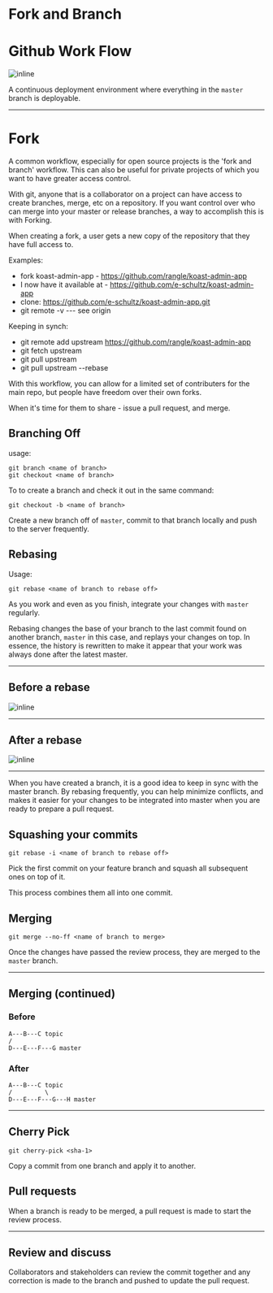 # Fork and Branch

# Github Work Flow
![inline](http://lucamezzalira.files.wordpress.com/2014/03/screen-shot-2014-03-08-at-23-07-361.png?w=650&h=230)

A continuous deployment environment where everything in the `master` branch is deployable.

---

# Fork

A common workflow, especially for open source projects is the 'fork and branch' workflow. This can also be useful for private projects of which you want to have greater access control.

With git, anyone that is a collaborator on a project can have access to create branches, merge, etc on a repository. If you want  control over who can merge into your master or release branches, a way to accomplish this is with Forking.

When creating a fork, a user gets a new copy of the repository that they have full access to.

Examples:
- fork koast-admin-app - https://github.com/rangle/koast-admin-app
- I now have it available at - https://github.com/e-schultz/koast-admin-app
- clone: https://github.com/e-schultz/koast-admin-app.git
- git remote -v --- see origin

Keeping in synch:
- git remote add upstream https://github.com/rangle/koast-admin-app
- git fetch upstream
- git pull upstream
- git pull upstream --rebase

With this workflow, you can allow for a limited set of contributers for the main repo, but people have freedom over their own forks.

When it's time for them to share - issue a pull request, and merge.

## Branching Off

usage:

```
git branch <name of branch>
git checkout <name of branch>
```

To to create a branch and check it out in the same command:

```
git checkout -b <name of branch>
```

Create a new branch off of `master`, commit to that branch locally and push to the server frequently.


## Rebasing

Usage:

`git rebase <name of branch to rebase off>`

As you work and even as you finish, integrate your changes with `master` regularly.

Rebasing changes the base of your branch to the last commit found on another branch, `master` in this case, and replays your changes on top. In essence, the history is rewritten to make it appear that your work was always done after the latest master.

---

## Before a rebase

![inline](http://git-scm.com/figures/18333fig0327-tn.png)

---

## After a rebase

![inline](http://git-scm.com/figures/18333fig0328-tn.png)

---

When you have created a branch, it is a good idea to keep in sync with the master branch. By rebasing frequently, you can help minimize conflicts, and makes it easier for your changes to be integrated into master when you are ready to prepare a pull request.

## Squashing your commits

`git rebase -i <name of branch to rebase off>`

Pick the first commit on your feature branch and squash all subsequent ones on top of it.

This process combines them all into one commit.

## Merging

`git merge --no-ff <name of branch to merge>`

Once the changes have passed the review process, they are merged to the `master` branch.

---

## Merging (continued)

### Before

```
A---B---C topic
/
D---E---F---G master
```

### After
```
A---B---C topic
/         \
D---E---F---G---H master
```
---

## Cherry Pick

`git cherry-pick <sha-1>`

Copy a commit from one branch and apply it to another.


## Pull requests

When a branch is ready to be merged, a pull request is made to start the review process.

---

## Review and discuss

Collaborators and stakeholders can review the commit together and any correction is made to the branch and pushed to update the pull request.
